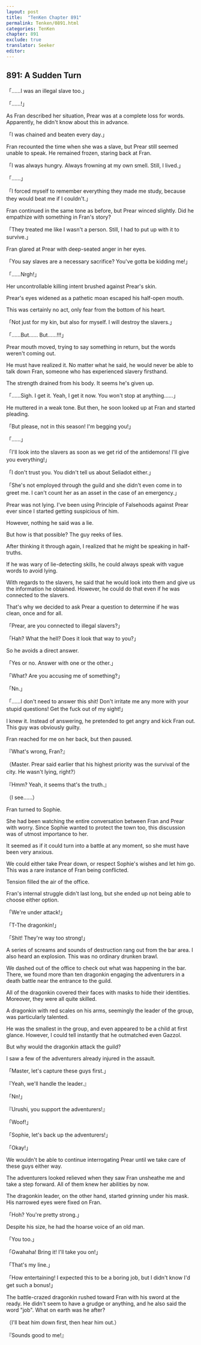 ```yaml
---
layout: post
title:  "TenKen Chapter 891"
permalink: Tenken/0891.html
categories: TenKen
chapter: 891
exclude: true
translator: Seeker
editor: 
---
```

<h2>891: A Sudden Turn</h2>

「……I was an illegal slave too.」

「……!」

 As Fran described her situation, Prear was at a complete loss for words. Apparently, he didn't know about this in advance.

「I was chained and beaten every day.」

 Fran recounted the time when she was a slave, but Prear still seemed unable to speak. He remained frozen, staring back at Fran.

「I was always hungry. Always frowning at my own smell. Still, I lived.」

「……」

「I forced myself to remember everything they made me study, because they would beat me if I couldn't.」

 Fran continued in the same tone as before, but Prear winced slightly. Did he empathize with something in Fran's story?

「They treated me like I wasn't a person. Still, I had to put up with it to survive.」

 Fran glared at Prear with deep-seated anger in her eyes.

「You say slaves are a necessary sacrifice? You've gotta be kidding me!」

「……Nrgh!」

 Her uncontrollable killing intent brushed against Prear's skin.

 Prear's eyes widened as a pathetic moan escaped his half-open mouth.

 This was certainly no act, only fear from the bottom of his heart.

「Not just for my kin, but also for myself. I will destroy the slavers.」

「……But…… But……!!!」

 Prear mouth moved, trying to say something in return, but the words weren't coming out.

 He must have realized it. No matter what he said, he would never be able to talk down Fran, someone who has experienced slavery firsthand.

 The strength drained from his body. It seems he's given up.

「……Sigh. I get it. Yeah, I get it now. You won't stop at anything……」

 He muttered in a weak tone. But then, he soon looked up at Fran and started pleading.

「But please, not in this season! I'm begging you!」

「……」

「I'll look into the slavers as soon as we get rid of the antidemons! I'll give you everything!」

「I don't trust you. You didn't tell us about Seliadot either.」

「She's not employed through the guild and she didn't even come in to greet me. I can't count her as an asset in the case of an emergency.」

 Prear was not lying. I've been using Principle of Falsehoods against Prear ever since I started getting suspicious of him.

 However, nothing he said was a lie.

 But how is that possible? The guy reeks of lies.

 After thinking it through again, I realized that he might be speaking in half-truths.

 If he was wary of lie-detecting skills, he could always speak with vague words to avoid lying.

 With regards to the slavers, he said that he would look into them and give us the information he obtained. However, he could do that even if he was connected to the slavers.

 That's why we decided to ask Prear a question to determine if he was clean, once and for all.

「Prear, are you connected to illegal slavers?」

「Hah? What the hell? Does it look that way to you?」

 So he avoids a direct answer.

「Yes or no. Answer with one or the other.」

「What? Are you accusing me of something?」

「Nn.」

「……I don't need to answer this shit! Don't irritate me any more with your stupid questions! Get the fuck out of my sight!」

 I knew it. Instead of answering, he pretended to get angry and kick Fran out. This guy was obviously guilty.

 Fran reached for me on her back, but then paused.

『What's wrong, Fran?』

（Master. Prear said earlier that his highest priority was the survival of the city. He wasn't lying, right?）

『Hmm? Yeah, it seems that's the truth.』

（I see……）

 Fran turned to Sophie.

 She had been watching the entire conversation between Fran and Prear with worry. Since Sophie wanted to protect the town too, this discussion was of utmost importance to her.

 It seemed as if it could turn into a battle at any moment, so she must have been very anxious.

 We could either take Prear down, or respect Sophie's wishes and let him go. This was a rare instance of Fran being conflicted.

 Tension filled the air of the office.

 Fran's internal struggle didn't last long, but she ended up not being able to choose either option.

「We're under attack!」

「T-The dragonkin!」

「Shit! They're way too strong!」

 A series of screams and sounds of destruction rang out from the bar area. I also heard an explosion. This was no ordinary drunken brawl.

 We dashed out of the office to check out what was happening in the bar. There, we found more than ten dragonkin engaging the adventurers in a death battle near the entrance to the guild.

 All of the dragonkin covered their faces with masks to hide their identities. Moreover, they were all quite skilled.

 A dragonkin with red scales on his arms, seemingly the leader of the group, was particularly talented. 

 He was the smallest in the group, and even appeared to be a child at first glance. However, I could tell instantly that he outmatched even Gazzol.

 But why would the dragonkin attack the guild?

 I saw a few of the adventurers already injured in the assault.

「Master, let's capture these guys first.」

『Yeah, we'll handle the leader.』

「Nn!」

『Urushi, you support the adventurers!』

「Woof!」

「Sophie, let's back up the adventurers!」

「Okay!」

 We wouldn't be able to continue interrogating Prear until we take care of these guys either way.

 The adventurers looked relieved when they saw Fran unsheathe me and take a step forward. All of them knew her abilities by now.

 The dragonkin leader, on the other hand, started grinning under his mask. His narrowed eyes were fixed on Fran.

「Hoh? You're pretty strong.」

 Despite his size, he had the hoarse voice of an old man.

「You too.」

「Gwahaha! Bring it! I'll take you on!」

「That's my line.」

「How entertaining! I expected this to be a boring job, but I didn't know I'd get such a bonus!」

 The battle-crazed dragonkin rushed toward Fran with his sword at the ready. He didn't seem to have a grudge or anything, and he also said the word "job". What on earth was he after?

（I'll beat him down first, then hear him out.）

『Sounds good to me!』



